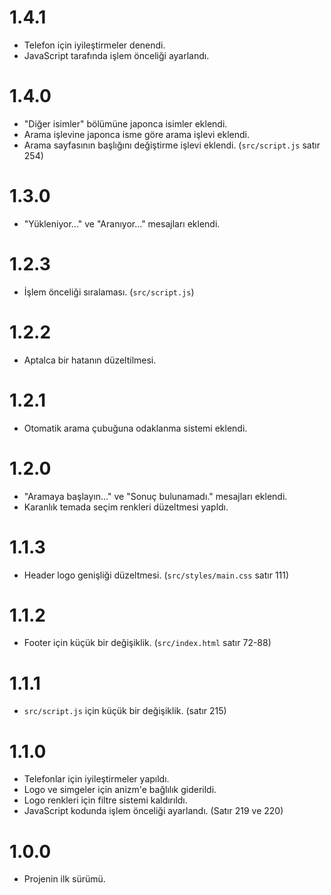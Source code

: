 # 1.4.1
- Telefon için iyileştirmeler denendi.
- JavaScript tarafında işlem önceliği ayarlandı.

# 1.4.0
- "Diğer isimler" bölümüne japonca isimler eklendi.
- Arama işlevine japonca isme göre arama işlevi eklendi.
- Arama sayfasının başlığını değiştirme işlevi eklendi. (`src/script.js` satır 254)

# 1.3.0
- "Yükleniyor..." ve "Aranıyor..." mesajları eklendi.

# 1.2.3
- İşlem önceliği sıralaması. (`src/script.js`)

# 1.2.2
- Aptalca bir hatanın düzeltilmesi.

# 1.2.1
- Otomatik arama çubuğuna odaklanma sistemi eklendi.

# 1.2.0
- "Aramaya başlayın..." ve "Sonuç bulunamadı." mesajları eklendi.
- Karanlık temada seçim renkleri düzeltmesi yapldı.

# 1.1.3
- Header logo genişliği düzeltmesi. (`src/styles/main.css` satır 111)

# 1.1.2
- Footer için küçük bir değişiklik. (`src/index.html` satır 72-88)

# 1.1.1
- `src/script.js` için küçük bir değişiklik. (satır 215)

# 1.1.0
- Telefonlar için iyileştirmeler yapıldı.
- Logo ve simgeler için anizm'e bağlılık giderildi.
- Logo renkleri için filtre sistemi kaldırıldı.
- JavaScript kodunda işlem önceliği ayarlandı. (Satır 219 ve 220)

# 1.0.0
- Projenin ilk sürümü.
